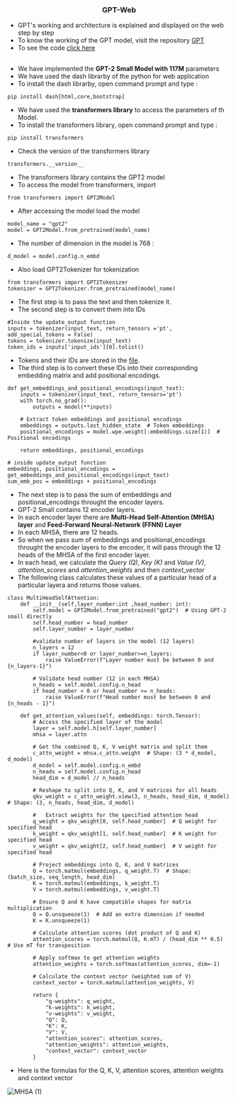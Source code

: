 ### <div align = "center">GPT-Web</div>
- GPT's working and architecture is explained and displayed on the web step by step 
- To know the working of the GPT model, visit the repository [GPT](https://github.com/SHIVAMAMBAH/GPT-Model)
- To see the code [click here](https://github.com/SHIVAMAMBAH/GPT-Web/blob/main/model.py)

##
- We have implemented the **GPT-2 Small Model with 117M** parameters
- We have used the dash librarby of the python for web application
- To install the dash librarby, open command prompt and type :
```
pip install dash[html,core,bootstrap]
```
- We have used the **transformers library** to access the parameters of th Model.
- To install the transformers library, open command prompt and type : 
```
pip install transformers
```
- Check the version of the transformers library
```
transformers.__version__
```
- The transformers library contains the GPT2 model
- To access the model from transformers, import
```
from transformers import GPT2Model
```
- After accessing the model load the model
```
model_name = "gpt2"
model = GPT2Model.from_pretrained(model_name)
```
- The number of dimension in the model is 768 :
```
d_model = model.config.n_embd
```
- Also load GPT2Tokenizer for tokenization
```
from transformers import GPT2Tokenizer
tokenizer = GPT2Tokenizer.from_pretrained(model_name)
```
- The first step is to pass the text and then tokenize it.
- The second step is to convert them into IDs
```
#Inside the update_output function
inputs = tokenizer(input_text, return_tensors ='pt', add_special_tokens = False)
tokens = tokenizer.tokenize(input_text)
token_ids = inputs['input_ids'][0].tolist()
```
- Tokens and their IDs are stored in the [file](https://github.com/SHIVAMAMBAH/GPT-Web/blob/main/vocab.json).
- The third step is to convert these IDs into their corresponding embedding matrix and add positional encodings.
```
def get_embeddings_and_positional_encodings(input_text):
    inputs = tokenizer(input_text, return_tensors='pt')
    with torch.no_grad():
        outputs = model(**inputs)
    
    # Extract token embeddings and positional encodings
    embeddings = outputs.last_hidden_state  # Token embeddings
    positional_encodings = model.wpe.weight[:embeddings.size(1)]  # Positional encodings

    return embeddings, positional_encodings

# inside update_output function
embeddings, positional_encodings = get_embeddings_and_positional_encodings(input_text)
sum_emb_pos = embeddings + positional_encodings
```
- The next step is to pass the sum of embeddings and positional_encodings throught the encoder layers.
- GPT-2 Small contains 12 encoder layers.
- In each encoder layer there are **Multi-Head Self-Attention (MHSA) layer** and **Feed-Forward Neural-Network (FFNN) Layer**
- In each MHSA, there are 12 heads.
- So when we pass sum of embeddings and positional_encodings throught the encoder layers to the encoder, it will pass through the 12 heads of the MHSA of the first encoder layer.
- In each head, we calculate the *Query (Q)*, *Key (K)* and *Value (V)*, *attention_scores* and *attention_weights* and then *context_vector*
- The following class calculates these values of a particular head of a particular layera and returns those values.
```
class MultiHeadSelfAttention:
    def __init__(self,layer_number:int ,head_number: int):
        self.model = GPT2Model.from_pretrained("gpt2")  # Using GPT-2 small directly
        self.head_number = head_number
        self.layer_number = layer_number
        
        #validate number of layers in the model (12 layers)
        n_layers = 12
        if layer_number<0 or layer_number>=n_layers:
            raise ValueError(f"Layer number must be between 0 and {n_layers-1}")
        
        # Validate head number (12 in each MHSA)
        n_heads = self.model.config.n_head
        if head_number < 0 or head_number >= n_heads:
            raise ValueError(f"Head number must be between 0 and {n_heads - 1}")

    def get_attention_values(self, embeddings: torch.Tensor):
        # Access the specified layer of the model
        layer = self.model.h[self.layer_number]
        mhsa = layer.attn

        # Get the combined Q, K, V weight matrix and split them
        c_attn_weight = mhsa.c_attn.weight  # Shape: (3 * d_model, d_model)
        d_model = self.model.config.n_embd
        n_heads = self.model.config.n_head
        head_dim = d_model // n_heads

        # Reshape to split into Q, K, and V matrices for all heads
        qkv_weight = c_attn_weight.view(3, n_heads, head_dim, d_model)  # Shape: (3, n_heads, head_dim, d_model)

        #   Extract weights for the specified attention head
        q_weight = qkv_weight[0, self.head_number]  # Q weight for specified head
        k_weight = qkv_weight[1, self.head_number]  # K weight for specified head
        v_weight = qkv_weight[2, self.head_number]  # V weight for specified head

        # Project embeddings into Q, K, and V matrices
        Q = torch.matmul(embeddings, q_weight.T)  # Shape: (batch_size, seq_length, head_dim)
        K = torch.matmul(embeddings, k_weight.T)
        V = torch.matmul(embeddings, v_weight.T)

        # Ensure Q and K have compatible shapes for matrix multiplication
        Q = Q.unsqueeze(1)  # Add an extra dimension if needed
        K = K.unsqueeze(1)

        # Calculate attention scores (dot product of Q and K)
        attention_scores = torch.matmul(Q, K.mT) / (head_dim ** 0.5)  # Use mT for transposition

        # Apply softmax to get attention weights
        attention_weights = torch.softmax(attention_scores, dim=-1)

        # Calculate the context vector (weighted sum of V)
        context_vector = torch.matmul(attention_weights, V)

        return {
            "q-weights": q_weight,
            "k-weights": k_weight,
            "v-weights": v_weight,
            "Q": Q,
            "K": K,
            "V": V,
            "attention_scores": attention_scores,
            "attention_weights": attention_weights,
            "context_vector": context_vector
        }
```
- Here is the formulas for the Q, K, V, attention scores, attention weights and context vector

![MHSA (1)](https://github.com/user-attachments/assets/fda5a066-397d-4728-8cd1-7f8e7f573780)
